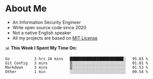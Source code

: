 # About Me

- An Information Security Engineer
- Write open source code since 2020
- Not a native English speaker
- All my projects are based on [MIT License](https://opensource.org/licenses/MIT)

📊 **This Week I Spent My Time On:**
<!--START_SECTION:waka-->
```text
Go           3 hrs 16 mins   ████████████████████████░   95.83 % 
Git Config   3 mins          ▒░░░░░░░░░░░░░░░░░░░░░░░░   01.81 % 
Markdown     3 mins          ▒░░░░░░░░░░░░░░░░░░░░░░░░   01.53 % 
Other        1 min           ░░░░░░░░░░░░░░░░░░░░░░░░░   00.54 % 
```
<!--END_SECTION:waka-->

